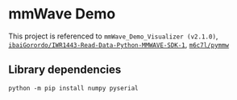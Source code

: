 # mmWave Demo

This project is referenced to `mmWave_Demo_Visualizer (v2.1.0)`, [`ibaiGorordo/IWR1443-Read-Data-Python-MMWAVE-SDK-1`](https://github.com/ibaiGorordo/IWR1443-Read-Data-Python-MMWAVE-SDK-1), [`m6c7l/pymmw`](https://github.com/m6c7l/pymmw)

## Library dependencies

```cli
python -m pip install numpy pyserial
```
